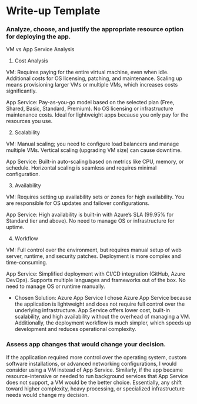 # Write-up Template

### Analyze, choose, and justify the appropriate resource option for deploying the app.

VM vs App Service Analysis

1. Cost Analysis

VM:
Requires paying for the entire virtual machine, even when idle.
Additional costs for OS licensing, patching, and maintenance.
Scaling up means provisioning larger VMs or multiple VMs, which increases costs significantly.

App Service:
Pay-as-you-go model based on the selected plan (Free, Shared, Basic, Standard, Premium).
No OS licensing or infrastructure maintenance costs.
Ideal for lightweight apps because you only pay for the resources you use.


2. Scalability

VM:
Manual scaling; you need to configure load balancers and manage multiple VMs.
Vertical scaling (upgrading VM size) can cause downtime.

App Service:
Built-in auto-scaling based on metrics like CPU, memory, or schedule.
Horizontal scaling is seamless and requires minimal configuration.


3. Availability

VM:
Requires setting up availability sets or zones for high availability.
You are responsible for OS updates and failover configurations.

App Service:
High availability is built-in with Azure’s SLA (99.95% for Standard tier and above).
No need to manage OS or infrastructure for uptime.


4. Workflow

VM:
Full control over the environment, but requires manual setup of web server, runtime, and security patches.
Deployment is more complex and time-consuming.

App Service:
Simplified deployment with CI/CD integration (GitHub, Azure DevOps).
Supports multiple languages and frameworks out of the box.
No need to manage OS or runtime manually.


- Chosen Solution: Azure App Service
I chose Azure App Service because the application is lightweight and does not require full control over the underlying infrastructure. App Service offers lower cost, built-in scalability, and high availability without the overhead of managing a VM. Additionally, the deployment workflow is much simpler, which speeds up development and reduces operational complexity.

### Assess app changes that would change your decision.

If the application required more control over the operating system, custom software installations, or advanced networking configurations, I would consider using a VM instead of App Service. Similarly, if the app became resource-intensive or needed to run background services that App Service does not support, a VM would be the better choice. Essentially, any shift toward higher complexity, heavy processing, or specialized infrastructure needs would change my decision.